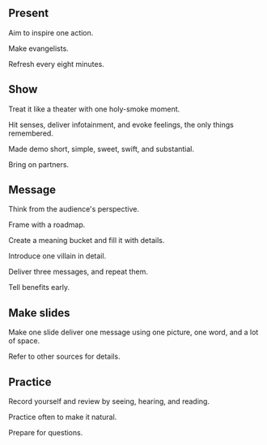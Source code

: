 ## Present

Aim to inspire one action.

Make evangelists.

Refresh every eight minutes.

## Show

Treat it like a theater with one holy-smoke moment.

Hit senses, deliver infotainment, and evoke feelings, the only things remembered.

Made demo short, simple, sweet, swift, and substantial.

Bring on partners.

## Message

Think from the audience's perspective.

Frame with a roadmap.

Create a meaning bucket and fill it with details.

Introduce one villain in detail.

Deliver three messages, and repeat them.

Tell benefits early.

## Make slides

Make one slide deliver one message using one picture, one word, and a lot of space.

Refer to other sources for details.

## Practice

Record yourself and review by seeing, hearing, and reading.

Practice often to make it natural.

Prepare for questions.
